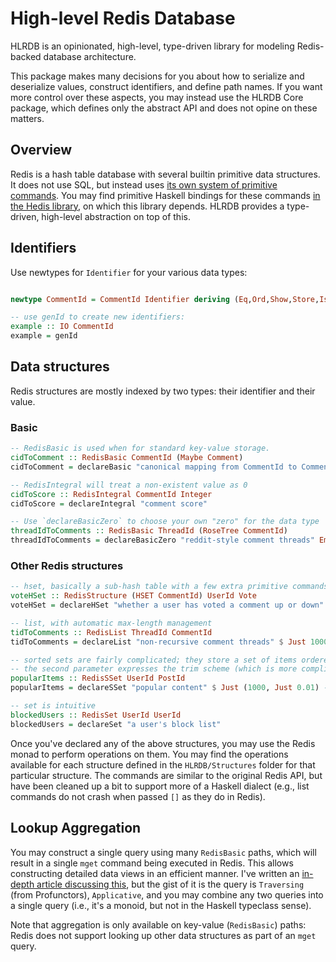 # High-level Redis Database

HLRDB is an opinionated, high-level, type-driven library for modeling Redis-backed database architecture.

This package makes many decisions for you about how to serialize and deserialize values, construct identifiers, and define path names. If you want more control over these aspects, you may instead use the HLRDB Core package, which defines only the abstract API and does not opine on these matters.


## Overview

Redis is a hash table database with several builtin primitive data structures. It does not use SQL, but instead uses [its own system of primitive commands](https://redis.io/commands). You may find primitive Haskell bindings for these commands [in the Hedis library](https://hackage.haskell.org/package/hedis), on which this library depends. HLRDB provides a type-driven, high-level abstraction on top of this.

## Identifiers

Use newtypes for `Identifier` for your various data types:

```haskell

newtype CommentId = CommentId Identifier deriving (Eq,Ord,Show,Store,IsIdentifier)

-- use genId to create new identifiers:
example :: IO CommentId
example = genId
```

## Data structures

Redis structures are mostly indexed by two types: their identifier and their value.

### Basic

```haskell
-- RedisBasic is used when for standard key-value storage.
cidToComment :: RedisBasic CommentId (Maybe Comment)
cidToComment = declareBasic "canonical mapping from CommentId to Comment"

-- RedisIntegral will treat a non-existent value as 0
cidToScore :: RedisIntegral CommentId Integer
cidToScore = declareIntegral "comment score"

-- Use `declareBasicZero` to choose your own "zero" for the data type
threadIdToComments :: RedisBasic ThreadId (RoseTree CommentId)
threadIdToComments = declareBasicZero "reddit-style comment threads" Empty
```

### Other Redis structures

```haskell
-- hset, basically a sub-hash table with a few extra primitive commands
voteHSet :: RedisStructure (HSET CommentId) UserId Vote
voteHSet = declareHSet "whether a user has voted a comment up or down"

-- list, with automatic max-length management
tidToComments :: RedisList ThreadId CommentId
tidToComments = declareList "non-recursive comment threads" $ Just 1000

-- sorted sets are fairly complicated; they store a set of items ordered by score.
-- the second parameter expresses the trim scheme (which is more complicated than List due to Redis's API)
popularItems :: RedisSSet UserId PostId
popularItems = declareSSet "popular content" $ Just (1000, Just 0.01) -- 1k max; trim with probability 0.01

-- set is intuitive
blockedUsers :: RedisSet UserId UserId
blockedUsers = declareSet "a user's block list"

```

Once you've declared any of the above structures, you may use the Redis monad to perform operations on them. You may find the operations available for each structure defined in the `HLRDB/Structures` folder for that particular structure. The commands are similar to the original Redis API, but have been cleaned up a bit to support more of a Haskell dialect (e.g., list commands do not crash when passed `[]` as they do in Redis).

## Lookup Aggregation

You may construct a single query using many `RedisBasic` paths, which will result in a single `mget` command being executed in Redis. This allows constructing detailed data views in an efficient manner. I've written an [in-depth article discussing this](https://identicalsnowflake.github.io/QueryAggregation.html), but the gist of it is the query is `Traversing` (from Profunctors), `Applicative`, and you may combine any two queries into a single query (i.e., it's a monoid, but not in the Haskell typeclass sense).

Note that aggregation is only available on key-value (`RedisBasic`) paths: Redis does not support looking up other data structures as part of an `mget` query.
